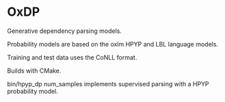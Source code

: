 OxDP
====

Generative dependency parsing models. 

Probability models are based on the oxlm HPYP and LBL language models.

Training and test data uses the CoNLL format. 

Builds with CMake. 

bin/hpyp_dp num_samples implements supervised parsing with a HPYP probability model.
